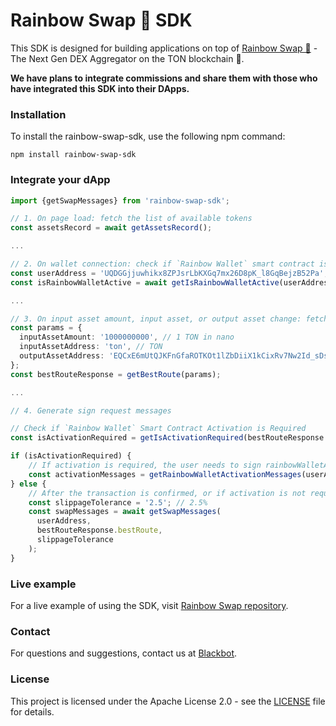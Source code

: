 # Rainbow Swap 🌈 SDK

This SDK is designed for building applications on top of [Rainbow Swap 🌈](https://github.com/0xblackbot/rainbow-swap) - The Next Gen DEX Aggregator on the TON blockchain 💎.

**We have plans to integrate commissions and share them with those who have integrated this SDK into their DApps.**

### Installation

To install the rainbow-swap-sdk, use the following npm command:
```shell
npm install rainbow-swap-sdk
```

### Integrate your dApp

```typescript
import {getSwapMessages} from 'rainbow-swap-sdk';

// 1. On page load: fetch the list of available tokens
const assetsRecord = await getAssetsRecord();

...

// 2. On wallet connection: check if `Rainbow Wallet` smart contract is active
const userAddress = 'UQDGGjjuwhikx8ZPJsrLbKXGq7mx26D8pK_l8GqBejzB52Pa'; // user wallet address
const isRainbowWalletActive = await getIsRainbowWalletActive(userAddress);

...

// 3. On input asset amount, input asset, or output asset change: fetch a new swap route
const params = {
  inputAssetAmount: '1000000000', // 1 TON in nano
  inputAssetAddress: 'ton', // TON
  outputAssetAddress: 'EQCxE6mUtQJKFnGfaROTKOt1lZbDiiX1kCixRv7Nw2Id_sDs' // USDT jetton master address
};
const bestRouteResponse = getBestRoute(params);

...

// 4. Generate sign request messages

// Check if `Rainbow Wallet` Smart Contract Activation is Required
const isActivationRequired = getIsActivationRequired(bestRouteResponse.bestRoute, isRainbowWalletActive);

if (isActivationRequired) {
    // If activation is required, the user needs to sign rainbowWalletActivationMessages first
    const activationMessages = getRainbowWalletActivationMessages(userAddress);
} else {
    // After the transaction is confirmed, or if activation is not required, the user can proceed with the swap transaction
    const slippageTolerance = '2.5'; // 2.5%
    const swapMessages = await getSwapMessages(
      userAddress,
      bestRouteResponse.bestRoute,
      slippageTolerance
    );
}
```

### Live example

For a live example of using the SDK, visit [Rainbow Swap repository](https://github.com/0xblackbot/rainbow-swap).

### Contact

For questions and suggestions, contact us at [Blackbot](https://blackbot.technology/).

### License

This project is licensed under the Apache License 2.0 - see the [LICENSE](LICENSE) file for details.
